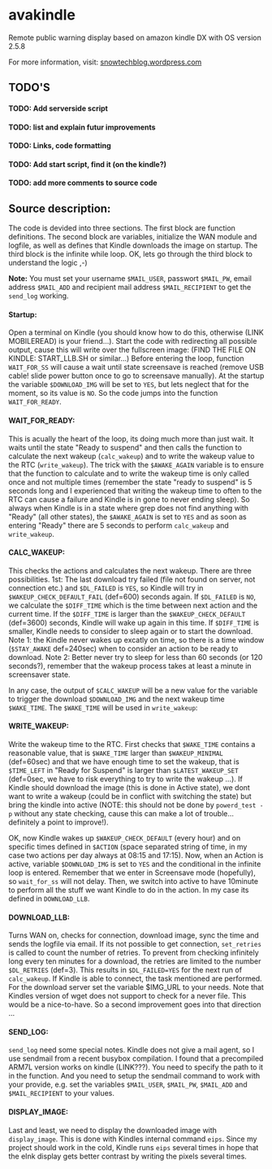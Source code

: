# avakindle
Remote public warning display based on amazon kindle DX with OS version 2.5.8

For more information, visit: [snowtechblog.wordpress.com](http://snowtechblog.wordpress.com "What so ever")

## TODO'S
#### TODO: Add serverside script
#### TODO: list and explain futur improvements
#### TODO: Links, code formatting
#### TODO: Add start script, find it (on the kindle?)
#### TODO: add more comments to source code

## Source description:

The code is devided into three sections. The first block are function definitions. The second block are variables, initialize the WAN module and logfile, as well as defines that Kindle downloads the image on startup. The third block is the infinite while loop. OK, lets go through the third block to understand the logic ,-)

**Note:** You must set your username `$MAIL_USER`, passwort `$MAIL_PW`, email address `$MAIL_ADD` and recipient mail address `$MAIL_RECIPIENT` to get the `send_log` working.

#### Startup:

Open a terminal on Kindle (you should know how to do this, otherwise (LINK MOBILEREAD) is your friend...). Start the code with redirecting all possible output, cause this will write over the fullscreen image:
(FIND THE FILE ON KINDLE: START_LLB.SH or similar...)
Before entering the loop, function `WAIT_FOR_SS` will cause a wait until state screensave is reached (remove USB cable! slide power button once to go to screensave manually). At the startup the variable `$DOWNLOAD_IMG` will be set to `YES`, but lets neglect that for the moment, so its value is `NO`. So the code jumps into the function `WAIT_FOR_READY`.

#### WAIT_FOR_READY:

This is acually the heart of the loop, its doing much more than just wait. It waits until the state "Ready to suspend" and then calls the function to calculate the next wakeup (`calc_wakeup`) and to write the wakeup value to the RTC (`write_wakeup`).
The trick with the `$AWAKE_AGAIN` variable is to ensure that the function to calculate and to write the wakeup time is only called once and not multiple times (remember the state "ready to suspend" is 5 seconds long and I experienced that writing the wakeup time to often to the RTC can cause a failure and Kindle is in gone to never ending sleep). So always when Kindle is in a state where grep does not find anything with "Ready" (all other states), the `$AWAKE_AGAIN` is set to `YES` and as soon as entering "Ready" there are 5 seconds to perform `calc_wakeup` and `write_wakeup`.

#### CALC_WAKEUP: 

This checks the actions and calculates the next wakeup. There are three possibilities. 1st: The last download try failed (file not found on server, not connection etc.) and `$DL_FAILED` is `YES`, so Kindle will try in `$WAKEUP_CHECK_DEFAULT_FAIL` (def=600) seconds again. If `$DL_FAILED` is `NO`, we calculate the `$DIFF_TIME` which is the time between next action and the current time. If the `$DIFF_TIME` is larger than the `$WAKEUP_CHECK_DEFAULT` (def=3600) seconds, Kindle will wake up again in this time. If `$DIFF_TIME` is smaller, Kindle needs to consider to sleep again or to start the download. Note 1: the Kindle never wakes up excatly on time, so there is a time window (`$STAY_AWAKE` def=240sec) when to consider an action to be ready to download. Note 2: Better never try to sleep for less than 60 seconds (or 120 seconds?), remember that the wakeup process takes at least a minute in screensaver state.

In any case, the output of `$CALC_WAKEUP` will be a new value for the variable to trigger the download `$DOWNLOAD_IMG` and the next wakeup time `$WAKE_TIME`. The `$WAKE_TIME` will be used in `write_wakeup`:

#### WRITE_WAKEUP: 

Write the wakeup time to the RTC. First checks that `$WAKE_TIME` contains a reasonable value, that is `$WAKE_TIME` larger than `$WAKEUP_MINIMAL` (def=60sec) and that we have enough time to set the wakeup, that is `$TIME_LEFT` in "Ready for Suspend" is larger than `$LATEST_WAKEUP_SET` (def=0sec, we have to risk everything to try to write the wakeup ...). If Kindle should download the image (this is done in Active state), we dont want to write a wakeup (could be in conflict with switching the state) but bring the kindle into active (NOTE: this should not be done by `powerd_test -p` without any state checking, cause this can make a lot of trouble... definitely a point to improve!).

OK, now Kindle wakes up `$WAKEUP_CHECK_DEFAULT` (every hour) and on specific times defined in `$ACTION` (space separated string of time, in my case two actions per day always at 08:15 and 17:15). Now, when an Action is active, variable `$DOWNLOAD_IMG` is set to `YES` and the conditional in the infinite loop is entered. Remember that we enter in Screensave mode (hopefully), so `wait_for_ss` will not delay. Then, we switch into active to have 10minute to perform all the stuff we want Kindle to do in the action. In my case its defined in `DOWNLOAD_LLB`.

#### DOWNLOAD_LLB: 

Turns WAN on, checks for connection, download image, sync the time and sends the logfile via email. If its not possible to get connection, `set_retries` is called to count the number of retries. To prevent from checking infinitely long every ten minutes for a download, the retries are limited to the number `$DL_RETRIES` (def=3). This results in `$DL_FAILED=YES` for the next run of `calc_wakeup`. If Kindle is able to connect, the task mentioned are performed. For the download server set the variable $IMG_URL to your needs. Note that Kindles version of wget does not support to check for a never file. This would be a nice-to-have. So a second improvement goes into that direction ...


#### SEND_LOG: 
`send_log` need some special notes. Kindle does not give a mail agent, so I use sendmail from a recent busybox compilation. I found that a precompiled ARM7L version works on kindle (LINK???). You need to specify the path to it in the function. And you need to setup the sendmail command to work with your provide, e.g. set the variables `$MAIL_USER`, `$MAIL_PW`, `$MAIL_ADD` and `$MAIL_RECIPIENT` to your values.

#### DISPLAY_IMAGE:

Last and least, we need to display the downloaded image with `display_image`. This is done with Kindles internal command `eips`. Since my project should work in the cold, Kindle runs `eips` several times in hope that the eInk display gets better contrast by writing the pixels several times.
